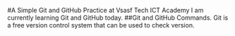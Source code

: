 #A Simple Git and GitHub Practice at Vsasf Tech ICT Academy
I am currently learning Git and GitHub today.
##Git and GitHub Commands.
Git is a free version control system that can be used to check version.
